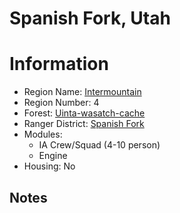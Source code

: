 
Spanish Fork, Utah
==================
  
# Information  
* Region Name: [Intermountain]()  
* Region Number: 4  
* Forest: [Uinta-wasatch-cache](http://www.fs.usda.gov/uwcnf)  
* Ranger District: [Spanish Fork]()  
* Modules:  
  - IA Crew/Squad (4-10 person)  
  - Engine  
* Housing: No  
  
## Notes

